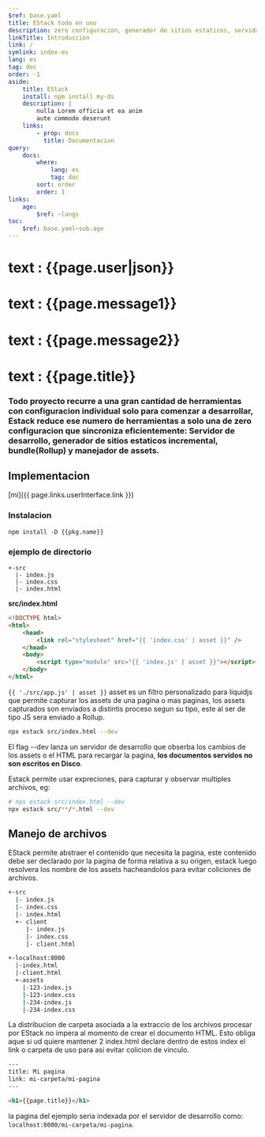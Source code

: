 ```yaml
---
$ref: base.yaml
title: EStack todo en uno
description: zero configuracion, generador de sitios estaticos, servidor de desarrollo, bundle y más.
linkTitle: Introduccion
link: /
symlink: index-es
lang: es
tag: doc
order: -1
aside:
    title: EStack
    install: npm install my-ds
    description: |
        nulla Lorem officia et ea anim 
        aute commodo deserunt
    links:
        - prop: docs
          title: Documentacion
query:
    docs:
        where:
            lang: es
            tag: doc
        sort: order
        order: 1
links:
    age:
        $ref: ~langs
toc:
    $ref: base.yaml~sub.age
---
```


<h1>text : {{page.user|json}}</h1>
<h1>text : {{page.message1}}</h1>
<h1>text : {{page.message2}}</h1>
<h1>text : {{page.title}}</h1>

### Todo proyecto recurre a una gran cantidad de herramientas con configuracion individual solo para comenzar a desarrollar, Estack reduce ese numero de herramientas a solo una de zero configuracion que sincroniza eficientemente: Servidor de desarrollo, generador de sitios estaticos incremental, bundle(Rollup) y manejador de assets.

## Implementacion

[mi]({{ page.links.userInterface.link }})

### Instalacion

```raw
npm install -D {{pkg.name}}
```

### ejemplo de directorio

```
+-src
  |- index.js
  |- index.css
  |- index.html

```

**src/index.html**

```html
<!DOCTYPE html>
<html>
    <head>
        <link rel="stylesheet" href="{{ 'index.css' | asset }}" />
    </head>
    <body>
        <script type="module" src="{{ 'index.js' | asset }}"></script>
    </body>
</html>
```

`{{ './src/app.js' | asset }}` asset es un filtro personalizado para liquidjs que permite capturar los assets de una pagina o mas paginas, los assets capturados son enviados a distintis proceso segun su tipo, este al ser de tipo JS sera enviado a Rollup.

```bash
npx estack src/index.html --dev
```

El flag --dev lanza un servidor de desarrollo que obserba los cambios de los assets o el HTML para recargar la pagina, **los documentos servidos no son escritos en Disco**.

Estack permite usar expreciones, para capturar y observar multiples archivos, eg:

```bash
# npx estack src/index.html --dev
npx estack src/**/*.html --dev
```

## Manejo de archivos

EStack permite abstraer el contenido que necesita la pagina, este contenido debe ser declarado por la pagina de forma relativa a su origen, estack luego resolvera los nombre de los assets hacheandolos para evitar coliciones de archivos.

```bash
+-src
  |- index.js
  |- index.css
  |- index.html
  +- client
     |- index.js
     |- index.css
     |- client.html

+-localhost:8000
  |-index.html
  |-client.html
  +-assets
    |-123-index.js
    |-123-index.css
    |-234-index.js
    |-234-index.css
```

La distribucion de carpeta asociada a la extraccio de los archivos procesar por EStack no impera al momento de crear el documento HTML. Esto obliga aque si ud quiere mantener 2 index.html declare dentro de estos index el link o carpeta de uso para asi evitar colicion de vinculo.

```html
---
title: Mi pagina
link: mi-carpeta/mi-pagina
---

<h1>{{page.title}}</h1>
```

la pagina del ejemplo seria indexada por el servidor de desarrollo como: `localhost:8000/mi-carpeta/mi-pagina`.

